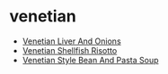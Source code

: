 # venetian

 * [Venetian Liver And Onions](index/v/venetian-liver-and-onions-1405.json)
 * [Venetian Shellfish Risotto](index/v/venetian-shellfish-risotto-20043.json)
 * [Venetian Style Bean And Pasta Soup](index/v/venetian-style-bean-and-pasta-soup-238090.json)

